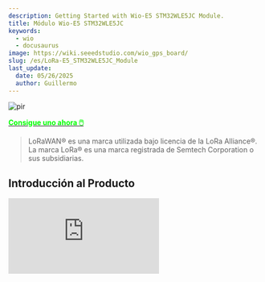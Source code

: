 ```yaml
---
description: Getting Started with Wio-E5 STM32WLE5JC Module.
title: Módulo Wio-E5 STM32WLE5JC
keywords:
  - wio 
  - docusaurus
image: https://wiki.seeedstudio.com/wio_gps_board/
slug: /es/LoRa-E5_STM32WLE5JC_Module
last_update:
  date: 05/26/2025
  author: Guillermo
---
```


<!-- ![Wio E5](https://files.seeedstudio.com/wiki/LoRa-E5-Module/product1.jpg) -->
<p style={{textAlign: 'center'}}><img src="https://files.seeedstudio.com/wiki/LoRa-E5-Module/product1.jpg" alt="pir" width={600} height="auto" /></p>

<!-- [![](https://files.seeedstudio.com/wiki/Seeed-WiKi/docs/images/300px-Get_One_Now_Banner-ragular.png)](https://www.seeedstudio.com/LoRa-E5-Wireless-Module-p-4745.html) -->

<div class="get_one_now_container" style={{textAlign: 'center'}}>
    <a class="get_one_now_item" href="https://www.seeedstudio.com/LoRa-E5-Wireless-Module-p-4745.html" target="_blank" rel="noopener noreferrer"><strong><span><font color={'FFFFFF'} size={"4"}> Consigue uno ahora 🖱️</font></span></strong></a>
</div>

> LoRaWAN® es una marca utilizada bajo licencia de la LoRa Alliance®.  
La marca LoRa® es una marca registrada de Semtech Corporation o sus subsidiarias.

## Introducción al Producto

<iframe width={560} height={315} src="https://www.youtube.com/embed/XIksiHEXT3A?si=UNm6zmbeUVhgfWh4" title="YouTube video player" frameBorder={0} allow="accelerometer; autoplay; clipboard-write; encrypted-media; gyroscope; picture-in-picture; web-share" allowFullScreen />

:::note
Recientemente hemos lanzado la Serie Wio-E5 basada en el módulo Wio-E5. Haz clic [aquí](https://www.seeedstudio.com/lora-c-755.html?product_list_stock=3) para conocer a los nuevos miembros de la familia Wio-E5, desde el [módulo Grove](https://wiki.seeedstudio.com/Grove_LoRa_E5_New_Version/), [placas mini de desarrollo](https://wiki.seeedstudio.com/LoRa_E5_mini/) hasta el [Kit de desarrollo](https://wiki.seeedstudio.com/LoRa_E5_Dev_Board/).  
Para aprender a crear un Nodo Final LoRaWAN con el paquete MCU STM32Cube para la serie STM32WL (SDK), unirte y enviar datos a la red LoRaWAN, consulta las páginas wiki para las [placas mini de desarrollo](https://wiki.seeedstudio.com/LoRa_E5_mini/) y el [Kit de desarrollo](https://wiki.seeedstudio.com/LoRa_E5_Dev_Board/).
:::

Wio-E5 es un módulo LoRaWAN® de bajo costo, ultra bajo consumo, extremadamente compacto y de alto rendimiento diseñado por Seeed Technology Co., Ltd.  
**Contiene el chip STM32WLE5JC de paquete a nivel de sistema de ST, que es el primer SoC del mundo que integra la combinación de RF LoRa® y chip MCU.**  
Este módulo también incluye un MCU ARM Cortex M4 de ultra bajo consumo y el LoRa® SX126X, por lo tanto soporta el modo (G)FSK y LoRa®. Puede utilizar anchos de banda de 62.5kHz, 125kHz, 250kHz y 500kHz en modo LoRa®, lo que lo hace adecuado para el diseño de diversos nodos IoT, y es compatible con EU868 y US915.

Este módulo Wio E5 está diseñado bajo estándares industriales, por lo que es altamente adecuado para usarse en productos IoT industriales, con un amplio rango de temperatura de trabajo de -40℃ a 85℃.

Si no estás muy familiarizado con LoRa® y LoRaWAN®, consulta este artículo [LoRapedia](https://www.seeedstudio.com/blog/2020/08/03/lorapedia-an-introduction-of-lora-and-lorawan-technology/) para más detalles.

<!-- ![](https://files.seeedstudio.com/wiki/Grove-Wio-E5/2.png) -->
<p style={{textAlign: 'center'}}><img src="https://files.seeedstudio.com/wiki/Grove-Wio-E5/2.png" alt="pir" width={600} height="auto" /></p>

<!-- ![SIZE COMPARE](https://files.seeedstudio.com/products/317990687/image/3111605248180_.pic.jpg) -->
<p style={{textAlign: 'center'}}><img src="https://files.seeedstudio.com/products/317990687/image/3111605248180_.pic.jpg" alt="pir" width={600} height="auto" /></p>

*(Tamaño extremadamente compacto, más pequeño que una moneda de 1 euro)*

## Características

* **Consumo Ultra Bajo de Energía**: tan bajo como 2.1uA en modo de suspensión (modo WOR)

* **Tamaño Extremadamente Compacto**: 12mm * 12mm * 2.5mm, 28 pines SMT

* **Alto Rendimiento**: TXOP=22dBm@868/915MHz; sensibilidad de -136.5dBm para SF12 con 125KHz de ancho de banda

* **Uso de Larga Distancia**: presupuesto de enlace de 158dB

* **Conectividad Inalámbrica**: Protocolo LoRaWAN® embebido, comandos AT, compatible con el plan de frecuencias global de LoRaWAN®

* **Compatibilidad Mundial**: amplio rango de frecuencias; EU868 / US915 / AU915 / AS923 / KR920 / IN865

* **Gran Flexibilidad**: Para usuarios que desean desarrollar software en el MCU del módulo, se pueden manipular fácilmente otros GPIO del MCU, incluyendo UART, I2C, ADC, etc. Estas interfaces GPIO son útiles para usuarios que necesiten expandir periféricos.

* **Certificaciones FCC, CE, IC y Telec**

## Aplicaciones

* Funciona para nodos sensores LoRaWAN® y cualquier aplicación de comunicación inalámbrica.

![applications](https://files.seeedstudio.com/products/317990687/image/application.png)

## Notas de Aplicación

**1. Firmware de Fábrica con Comandos AT**

La serie Wio-E5 tiene un firmware embebido con comandos AT, que soporta los protocolos LoRaWAN® Clase A/B/C y un amplio rango de frecuencias: EU868 / US915 / AU915 / AS923 / KR920 / IN865. Con este firmware AT, los desarrolladores pueden crear fácilmente y rápidamente su prototipo o aplicación.

El firmware AT contiene un bootloader para DFU y la aplicación AT. El pin "PB13/SPI_SCK/BOOT" se usa para controlar si el Wio-E5 permanece en el bootloader o salta a la aplicación AT.  
Cuando PB13 está en ALTO, el módulo saltará a la aplicación AT después del reinicio, con una velocidad por defecto de 9600 baudios.  
Cuando PB13 está en BAJO (presionar el botón "Boot" en el Wio-E5 mini o en el Kit de Desarrollo Wio-E5), el módulo permanecerá en el bootloader, y transmitirá el carácter "C" cada 1 segundo a una velocidad de 115200 baudios.

:::note
* El Firmware AT de fábrica está programado con RDP (Protección de Lectura) Nivel 1. Los desarrolladores deben eliminar el RDP primero con STM32Cube Programmer. Ten en cuenta que al revertir el RDP al nivel 0 se borrará completamente la memoria flash y no se podrá restaurar el Firmware AT de fábrica.

* El pin "PB13/SPI_SCK/BOOT" del módulo Wio-E5 es un GPIO normal, no es el pin "BOOT0" del MCU. Este pin se usa en el bootloader del firmware AT de fábrica para decidir si saltar a la APP o quedarse en el bootloader (para DFU). El verdadero pin "BOOT0" no está disponible en el módulo, así que los usuarios deben tener precaución al desarrollar aplicaciones de bajo consumo.
:::

**2. Configuración del Reloj**

2.1 HSE

* TCXO de 32MHz

* Alimentación del TCXO: PB0-VDD_TCXO

2.2 LSE

* Oscilador de cristal de 32.768KHz

**3. Conmutador RF**

**El módulo Wio-E5 SOLO transmite a través de RFO_HP:**

* Recepción: PA4 = 1, PA5 = 0

* Transmisión (alta potencia de salida, modo SMPS): PA4 = 0, PA5 = 1

## Pinout del Hardware

<!-- ![](https://files.seeedstudio.com/products/317990687/image/pin.jpg) -->
<p style={{textAlign: 'center'}}><img src="https://files.seeedstudio.com/products/317990687/image/pin.jpg" alt="pir" width={600} height="auto" /></p>

<!-- ![](https://files.seeedstudio.com/products/317990687/image/pinout.png) -->
<p style={{textAlign: 'center'}}><img src="https://files.seeedstudio.com/products/317990687/image/pinout.png" alt="pir" width={600} height="auto" /></p>

## Especificaciones

<table class="tg">
<thead>
  <tr>
    <th >ITEMs</th>
    <th >Parametetro</th>
    <th colspan="4">Especificaciones</th>
    <th >Unidades</th>
  </tr>
</thead>
<tbody>
  <tr>
    <td  rowspan="2">Estructura</td>
    <td >Tamaño</td>
    <td  colspan="4">12(W)*12(L)*2.5(H)</td>
    <td >mm</td>
  </tr>
  <tr>
    <td >Paquete</td>
    <td  colspan="4">28 pins, SMT</td>
    <td ></td>
  </tr>
  <tr>
    <td  rowspan="18">Características electrónicas</td>
    <td >Entrada</td>
    <td  colspan="4">3.3V type</td>
    <td >V</td>
  </tr>
  <tr>
    <td >Corriente en sleep</td>
    <td  colspan="4">2.1uA(WDT on)</td>
    <td >uA</td>
  </tr>
  <tr>
    <td rowspan="3">Corriente operativa (Transmitter+MCU)</td>
    <td  colspan="4">50mA @10dBm a 434MHz type</td>
    <td  rowspan="3">mA</td>
  </tr>
  <tr>
    <td  colspan="4">111mA @22dBm en 470MHz type</td>
  </tr>
  <tr>
    <td  colspan="4">111mA @22dBm en 868MHz type</td>
  </tr>
  <tr>
    <td rowspan="3">Corriente operativa (Receiver+MCU)</td>
    <td  colspan="4">6.7mA @BW125kHz, 868MHz type</td>
    <td rowspan="3">mA</td>
  </tr>
  <tr>
    <td  colspan="4">6.7mA @BW125kHz, 434MHz type</td>
  </tr>
  <tr>
    <td  colspan="4">6.7mA @BW125kHz, 470MHz type</td>
  </tr>
  <tr>
    <td  rowspan="3">Salida</td>
    <td  colspan="4">10dBm max @434MHz</td>
    <td  rowspan="3">dBm</td>
  </tr>
  <tr>
    <td colspan="4">22dBm max @470MHz</td>
  </tr>
  <tr>
    <td colspan="4">22dBm max @868MHz</td>
  </tr>
  <tr>
    <td  rowspan="5">Sensitividad</td>
    <td  colspan="4">@SF12, BW125kHz</td>
    <td  rowspan="5">dBm</td>
  </tr>
  <tr>
    <td >Fr(MHz)</td>
    <td >min</td>
    <td >type</td>
    <td >max</td>
  </tr>
  <tr>
    <td >434</td>
    <td >-</td>
    <td >-134.5</td>
    <td >-136</td>
  </tr>
  <tr>
    <td >470</td>
    <td >-</td>
    <td >-136.5</td>
    <td >-137.5</td>
  </tr>
  <tr>
    <td >868</td>
    <td >-</td>
    <td >-135</td>
    <td >-137</td>
  </tr>
  <tr>
    <td rowspan="2">Harmonicos</td>
    <td  colspan="4">&lt; -36dBm bajo 1GHz</td>
    <td >dBm</td>
  </tr>
  <tr>
    <td  colspan="4">&lt; -40dBm sobre 1GHz</td>
    <td >dBm</td>
  </tr>
  <tr>
    <td rowspan="6">Interfaz </td>
    <td >RFIO</td>
    <td colspan="4">Puerto RF</td>
    <td ></td>
  </tr>
  <tr>
    <td >UART</td>
    <td colspan="4">3 grupos de UART, incluyen 2 pins</td>
    <td class="tg-2fdn"></td>
  </tr>
  <tr>
    <td >I2C</td>
    <td colspan="4">1 grupo de I2C, incluye 2 pins</td>
    <td ></td>
  </tr>
  <tr>
    <td >ADC</td>
    <td colspan="4">1 entrada ADC, incluye 1 pins, 12-bit 1Msps</td>
    <td ></td>
  </tr>
  <tr>
    <td >NRST</td>
    <td  colspan="4">pin de entrada de reinicio manual</td>
    <td ></td>
  </tr>
  <tr>
    <td >SPI</td>
    <td colspan="4">1 grupo de SPI, incluye 4 pins</td>
    <td ></td>
  </tr>
</tbody></table>

## Recursos

* <p><a href="https://files.seeedstudio.com/products/317990687/res/LoRa-E5%20module%20datasheet_V1.1.pdf">Wio-E5 datasheet and specifications</a></p>

* <p><a href="https://files.seeedstudio.com/products/317990687/res/LoRa-E5%20AT%20Command%20Specification_V1.0%20.pdf">Wio-E5 AT Command Specification</a></p>

* <p><a href="https://files.seeedstudio.com/products/317990687/res/STM32WLE5JC%20Datasheet.pdf">STM32WLE5JC Datasheet</a></p>

* <p><a href="https://files.seeedstudio.com/products/317990687/res/RHF0M0E5-HF22-BOM20211111.pdf"> Wio-E5 BOM</a></p>

Certificaciones:

* <p><a href="https://files.seeedstudio.com/products/317990687/res/LoRa-E5-HF%20Certification%20CE-VOC-RED.pdf">Wio-E5-HF Certification CE-VOC-RED</a></p>

* <p><a href="https://files.seeedstudio.com/products/317990687/res/LoRa-E5-HF%20FCC%20Certification%20-DSS.pdf">Wio-E5-HF FCC Certification -DSS</a></p>

* <p><a href="https://files.seeedstudio.com/products/317990687/res/LoRa-E5-HF%20FCC%20Certification%20-DTS.pdf">Wio-E5-HF FCC Certification -DTS</a></p>

* <p><a href="https://files.seeedstudio.com/products/317990687/res/Telec.zip">Wio-E5-HF TELEC Certification</a></p>

* <p><a href="https://files.seeedstudio.com/products/317990687/res/LoRa-E5-HF%20IC%20ID.pdf">Wio-E5-HF IC Certification</a></p>

Librerias:

* [Wio-E5 kicad library](https://files.seeedstudio.com/products/317990687/res/LoRa-E5_kicad_Library.zip)

* [Wio-E5 HF 3D File](https://files.seeedstudio.com/products/317990687/res/LoRa-E5-HF_3D_File.stp)

* [Wio-E5 Eagle Library](https://files.seeedstudio.com/wiki/Wio-E5/LORA-E5_Eagle_Library.lbr)

Recursos relevantes de SDK:

* <p><a href="https://my.st.com/content/my_st_com/en/products/embedded-software/mcu-mpu-embedded-software/stm32-embedded-software/stm32cube-mcu-mpu-packages/stm32cubewl.license=1608693595598.product=STM32CubeWL.version=1.0.0.html#overview" target="_blank">STM32Cube MCU Package for STM32WL series</a></p>

<div id="gtx-trans" style={{position: 'absolute', left: '-36px', top: '48.875px'}}>
  <div className="gtx-trans-icon" />
</div>

## Primeros Pasos

### 1. Inicio rápido con Comandos AT

#### 1.1 Preparación

* **Paso 1.** Conecta la Placa de Desarrollo Wio-E5 a la PC mediante un cable Type-C.

* **Paso 2.** Abre una herramienta de consola serial (por ejemplo, el Monitor Serial de Arduino), selecciona el puerto COM correcto, ajusta la velocidad a 9600 baudios y selecciona Both NL & CR (Nueva línea y retorno de carro).

* **Paso 3.** Intenta enviar "AT" y verás la respuesta del módulo.

<!-- ![](https://files.seeedstudio.com/wiki/LoRa-E5_Development_Kit/wiki%20images/4.png) -->
<p style={{textAlign: 'center'}}><img src="https://files.seeedstudio.com/wiki/LoRa-E5_Development_Kit/wiki%20images/4.png" alt="pir" width={600} height="auto" /></p>

#### 1.2 Comandos AT Básicos

* `AT+ID` // Leer todo: DevAddr (ABP), DevEui (OTAA), AppEui (OTAA)

* `AT+ID=DevAddr` // Leer DevAddr

* `AT+ID=DevEui` // Leer DevEui

* `AT+ID=AppEui` // Leer AppEui

* `AT+ID=DevAddr,"devaddr"` // Establecer un nuevo DevAddr

* `AT+ID=DevEui,"deveui"` // Establecer un nuevo DevEui

* `AT+ID=AppEui,"appeui"` // Establecer un nuevo AppEui

* `AT+KEY=APPKEY,"clave de 16 bytes"` // Cambiar la clave de sesión de la aplicación

* `AT+DR=band` // Cambiar el plan de bandas

* `AT+DR=SCHEME` // Verificar el plan de banda actual

* `AT+CH=NUM, 0-7` // Habilitar canales del 0 al 7

* `AT+MODE="modo"` // Seleccionar modo de trabajo: LWOTAA, LWABP o TEST

* `AT+JOIN` // Enviar solicitud de unión a la red

* `AT+MSG="Datos a enviar"` // Enviar un mensaje en formato texto sin necesidad de confirmación del servidor

* `AT+CMSG="Datos a enviar"` // Enviar un mensaje en formato texto que debe ser confirmado por el servidor

* `AT+MSGHEX="xx xx xx xx"` // Enviar un mensaje en formato hexadecimal sin necesidad de confirmación del servidor

* `AT+CMSGHEX="xx xx xx xx"` // Enviar un mensaje en formato hexadecimal que debe ser confirmado por el servidor

#### 1.3 Conectar y enviar datos a The Things Network

* **Paso 1.** Visita el sitio web de [The Things Network](https://www.thethingsnetwork.org) y crea una cuenta nueva

* **Paso 2.** Después de iniciar sesión, haz clic en tu perfil y selecciona **Console**

<!-- <p style="text-align:center;"><img src="https://files.seeedstudio.com/wiki/LoRa-E5-Module/1.png" alt="pir" width="1000" height="auto"></p> -->
<p style={{textAlign: 'center'}}><img src="https://files.seeedstudio.com/wiki/LoRa-E5-Module/1.png" alt="pir" width={600} height="auto" /></p>

* **Paso 3.** Selecciona un clúster para comenzar a añadir dispositivos y gateways

<!-- <p style="text-align:center;"><img src="https://files.seeedstudio.com/wiki/LoRa-E5-Module/2.png" alt="pir" width="600" height="auto"></p> -->
<p style={{textAlign: 'center'}}><img src="https://files.seeedstudio.com/wiki/LoRa-E5-Module/2.png" alt="pir" width={600} height="auto" /></p>

* **Paso 4.** Haz clic en **Go to applications**

<!-- <p style="text-align:center;"><img src="https://files.seeedstudio.com/wiki/LoRa-E5-Module/4.png" alt="pir" width="1000" height="auto"></p> -->
<p style={{textAlign: 'center'}}><img src="https://files.seeedstudio.com/wiki/LoRa-E5-Module/4.png" alt="pir" width={600} height="auto" /></p>

* **Paso 5.** Haz clic en **+ Add application**

<!-- <p style="text-align:center;"><img src="https://files.seeedstudio.com/wiki/LoRa-E5-Module/5.png" alt="pir" width="400" height="auto"></p> -->
<p style={{textAlign: 'center'}}><img src="https://files.seeedstudio.com/wiki/LoRa-E5-Module/5.png" alt="pir" width={600} height="auto" /></p>

* **Paso 6.** Llena el campo **Application ID** y haz clic en **Create application**

<!-- <p style="text-align:center;"><img src="https://files.seeedstudio.com/wiki/LoRa-E5-Module/6.png" alt="pir" width="500" height="auto"></p> -->
<p style={{textAlign: 'center'}}><img src="https://files.seeedstudio.com/wiki/LoRa-E5-Module/6.png" alt="pir" width={600} height="auto" /></p>

**Nota:** Los campos **Application name** y **Description** no son obligatorios. Si se deja en blanco el campo **Application name**, se usará por defecto el mismo nombre que el **Application ID**.

A continuación se muestra la aplicación recién creada.

<!-- <p style="text-align:center;"><img src="https://files.seeedstudio.com/wiki/LoRa-E5-Module/7.png" alt="pir" width="1000" height="auto"></p> -->

<p style={{textAlign: 'center'}}><img src="https://files.seeedstudio.com/wiki/LoRa-E5-Module/7.png" alt="pir" width={600} height="auto" /></p>

* **Paso 7.** Haz clic en **+ Add end device**

<!-- <p style="text-align:center;"><img src="https://files.seeedstudio.com/wiki/LoRa-E5-Module/8.png" alt="pir" width="500" height="auto"></p> -->
<p style={{textAlign: 'center'}}><img src="https://files.seeedstudio.com/wiki/LoRa-E5-Module/8.png" alt="pir" width={600} height="auto" /></p>

* **Paso 8.** Haz clic en **Manually** para introducir las credenciales de registro manualmente

<!-- <p style="text-align:center;"><img src="https://files.seeedstudio.com/wiki/LoRa-E5-Module/9.png" alt="pir" width="420" height="auto"></p> -->
<p style={{textAlign: 'center'}}><img src="https://files.seeedstudio.com/wiki/LoRa-E5-Module/9.png" alt="pir" width={600} height="auto" /></p>

* **Paso 9.** Selecciona el **plan de frecuencia** de acuerdo a tu región. Asegúrate también de usar la misma frecuencia que el gateway al que se conectará este dispositivo. Selecciona **MAC V1.0.2** como versión de **LoRaWAN®** y **PHY V1.0.2 REV B** como versión de **Parámetros Regionales**. Estas configuraciones coinciden con la pila LoRaWAN® del Wio-E5.

<!-- <p style="text-align:center;"><img src="https://files.seeedstudio.com/wiki/LoRa-E5-Module/10.png" alt="pir" width="450" height="auto"></p> -->
<p style={{textAlign: 'center'}}><img src="https://files.seeedstudio.com/wiki/LoRa-E5-Module/10.png" alt="pir" width={600} height="auto" /></p>

* **Paso 10.** Mientras el módulo Wio-E5 siga conectado por la consola serial, envía los siguientes comandos AT en el monitor serial:

  * `AT+ID=DevEui` para obtener el EUI del dispositivo
  * `AT+ID=AppEui` para obtener el EUI de la aplicación
  * `AT+KEY=APPKEY,"2B7E151628AED2A6ABF7158809CF4F3C"` para establecer la clave de aplicación (App Key)

La salida será similar a la siguiente:

```
Tx: AT+ID=DevEui
Rx: +ID: DevEui, 2C:F7:F1:20:24:90:03:63
Tx: AT+ID=AppEui
Rx: +ID: AppEui, 80:00:00:00:00:00:00:07
Tx: AT+KEY=APPKEY,"2B7E151628AED2A6ABF7158809CF4F3C"
Rx: +KEY: APPKEY 2B7E151628AED2A6ABF7158809CF4F3C
```

* **Paso 11.** Copia y pega la información anterior en los campos **DevEUI**, **AppEUI** y **AppKey**. El campo **End device ID** se completará automáticamente al llenar **DevEUI**. Finalmente, haz clic en **Register end device** (Registrar dispositivo final).

<!-- <p style="text-align:center;"><img src="https://files.seeedstudio.com/wiki/LoRa-E5-Module/12.png" alt="pir" width="450" height="auto"></p> -->
<p style={{textAlign: 'center'}}><img src="https://files.seeedstudio.com/wiki/LoRa-E5-Module/12.png" alt="pir" width={600} height="auto" /></p>

* **Paso 12.** Registra tu Gateway LoRaWAN® en la consola de TTN. Consulta las instrucciones mostradas [aquí](https://wiki.seeedstudio.com/The-Things-Indoor-Gateway/#step-2-gateway-registration-on-ttn-console)

* **Paso 13.** Escribe los siguientes comandos AT para conectar el dispositivo a TTN:

```
// If you are using US915
AT+DR=US915
AT+CH=NUM,8-15

// If you are using EU868
AT+DR=EU868
AT+CH=NUM,0-2

AT+MODE=LWOTAA
AT+JOIN
```

La salida en el monitor serial se debería ver así:

```
Tx: AT+DR=US915
Rx: +DR: US915
Tx: AT+CH=NUM,8-15
Rx: +CH: NUM, 8-15

Tx: AT+MODE=LWOTAA
Rx: +MODE: LWOTAA

Tx: AT+JOIN
Rx: +JOIN: Start
+JOIN: NORMAL
+JOIN: Network joined
+JOIN: NetID 000013 DevAddr 26:01:5F:66
+JOIN: Done
```

Si ves **+JOIN: Network joined** en tu consola serial, ¡significa que tu dispositivo se ha conectado exitosamente a TTN!

También puedes verificar el estado de tu dispositivo en la página de **End devices** (Dispositivos finales).

<!-- <p style="text-align:center;"><img src="https://files.seeedstudio.com/wiki/LoRa-E5-Module/13.png" alt="pir" width="1000" height="auto"></p> -->
<p style={{textAlign: 'center'}}><img src="https://files.seeedstudio.com/wiki/LoRa-E5-Module/13.png" alt="pir" width={600} height="auto" /></p>

* **Paso 14.** Escribe los siguientes comandos AT para enviar datos a TTN:

```
// send string "HELLO" to TTN 
Tx: AT+MSG=HELLO
Rx: +MSG: Start
+MSG: FPENDING
+MSG: RXWIN2, RSSI -112, SNR -1.0
+MSG: Done
// send hex "00 11 22 33 44" 
Tx: AT+MSGHEX="00 11 22 33 44"
Rx: +MSGHEX: Start
+MSGHEX: Done
```

Para más información sobre los comandos AT, por favor consulta la [Especificación de Comandos AT de Wio-E5](https://files.seeedstudio.com/products/317990687/res/LoRa-E5%20AT%20Command%20Specification_V1.0%20.pdf)

### Desarrollo con el paquete STM32Cube MCU

Esta sección está dirigida a los usuarios del Wio-E5 mini / Kit de desarrollo Wio-E5 que desean construir diversas aplicaciones utilizando el paquete STM32Cube MCU para la serie STM32WL (SDK).

**Nota:** Ahora hemos actualizado la librería para soportar la versión v1.1.0, que es la última versión del paquete STM32Cube MCU para la serie STM32WL.

:::note
Por favor, lee primero la sección [Borrar firmware AT de fábrica](https://wiki.seeedstudio.com/LoRa_E5_mini/#21-erase-factory-at-firmware), ya que se necesita borrar el firmware AT de fábrica antes de programar con el SDK. Una vez borrado, este firmware NO PUEDE recuperarse.
:::

#### Preparaciones

Software:

* [STM32CubeIDE](https://my.st.com/content/my_st_com/en/products/development-tools/software-development-tools/stm32-software-development-tools/stm32-ides/stm32cubeide.html): para compilar y debuggear

* [STM32CubeProgrammer](https://my.st.com/content/my_st_com/en/products/development-tools/software-development-tools/stm32-software-development-tools/stm32-programmers/stm32cubeprog.license=1614563305396.product=STM32CubePrg-W64.version=2.6.0.html): para programar dispositivos STM32

Hardware:

* Gateway LoRaWAN® conectado al servidor de red LoRaWAN® (por ejemplo, TTN)

* Un cable USB Tipo-C y un ST-LINK. Conecta el cable Tipo-C al puerto Tipo-C de la placa para alimentación y comunicación serial. Conecta el ST-LINK a los pines SWD de la siguiente manera:

![conexión](https://files.seeedstudio.com/wiki/LoRa-E5_Development_Kit/wiki%20images/connection.png)

#### Resumen de la configuración GPIO

* Como el diseño hardware de la serie Wio-E5 es un poco diferente al NUCLEO-WL55JC, la placa oficial de desarrollo STM32WL55JC de ST, los desarrolladores deben reconfigurar algunos GPIO para adaptar los ejemplos del SDK a la serie Wio-E5. Ya hemos reconfigurado los GPIO, pero consideramos importante señalar las diferencias.

| Etiqueta en ejemplo SDK | GPIO de NUCLEO-WL55JC | GPIO de Wio-E5 mini / Wio-E5 Development Kit |
|------------------------|-----------------------|----------------------------------------------|
| RF_CTRL1               | PC4                   | PA4                                          |
| RF_CTRL2               | PC5                   | PA5                                          |
| RF_CTRL3               | PC3                   | Ninguno                                      |
| BUT1                   | PA0                   | PB13 (Botón Boot)                            |
| BUT2                   | PA1                   | Ninguno                                      |
| BUT3                   | PC6                   | Ninguno                                      |
| LED1                   | PB15                  | Ninguno                                      |
| LED2                   | PB9                   | PB5                                          |
| LED3                   | PB11                  | Ninguno                                      |
| DBG1                   | PB12                  | PA0 (Botón D0)                               |
| DBG2                   | PB13                  | PB10                                         |
| DBG3                   | PB14                  | PB3                                          |
| DBG4                   | PB10                  | PB4                                          |
| USART                  | USART2 (PA2/PA3)      | USART1: PB6=TX, PB7=RX                       |

### Aplicaciones

Ahora exploraremos varias aplicaciones para Wio-E5 mini / Wio-E5 Development Kit con el paquete STM32Cube MCU para la serie STM32WL (SDK).

#### Nodo final LoRaWAN®

Esta aplicación conectará Wio-E5 mini / Wio-E5 Development Kit con TTN (The Things Network) y enviará datos después de conectarse a un gateway LoRaWAN®.

* **Paso 1.** Haz clic [aquí](https://github.com/Seeed-Studio/LoRaWan-E5-Node/tree/qian) para visitar el repositorio **Seeed-Studio/LoRaWan-E5-Node** y descargarlo como un archivo ZIP.


<!-- <p style="text-align:center;"><img src="https://files.seeedstudio.com/wiki/LoRa-E5-mini/main-branch.png" alt="pir" width="1000" height="auto"></p> -->
<p style={{textAlign: 'center'}}><img src="https://files.seeedstudio.com/wiki/LoRa-E5-mini/main-branch.png" alt="pir" width={600} height="auto" /></p>

* **Paso 2.** Extrae el archivo ZIP y navega a `Wio-E5-Node > Projects > Applications > LoRaWAN > LoRaWAN_End_Node > STM32CubeIDE`

* **Paso 3.** Haz doble clic en el archivo **.project**

* **Paso 4.** Haz clic derecho sobre el proyecto y selecciona **Properties**

<!-- <p style="text-align:center;"><img src="https://files.seeedstudio.com/wiki/LoRa-E5-mini/properties-open-2.jpg" alt="pir" width="280" height="auto"></p> -->
<p style={{textAlign: 'center'}}><img src="https://files.seeedstudio.com/wiki/LoRa-E5-mini/properties-open-2.jpg" alt="pir" width={600} height="auto" /></p>

* **Paso 5.** Navega a `C/C++ Build > Settings > MCU Post build outputs`, marca **Convert to Intel Hex file (-O ihex)** y haz clic en **Apply and Close**

<!-- <p style="text-align:center;"><img src="https://files.seeedstudio.com/wiki/LoRa-E5-mini/set-hex.png" alt="pir" width="600" height="auto"></p> -->
<p style={{textAlign: 'center'}}><img src="https://files.seeedstudio.com/wiki/LoRa-E5-mini/set-hex.png" alt="pir" width={600} height="auto" /></p>

* **Paso 6.** Haz clic en **Build 'Debug'**, y debería compilar sin errores

![build](https://files.seeedstudio.com/wiki/LoRa-E5_Development_Kit/wiki%20images/build.png)

<!-- <p style="text-align:center;"><img src="https://files.seeedstudio.com/wiki/LoRa-E5-mini/lorawan-debug-2.png" alt="pir" width="520" height="auto"></p> -->
<p style={{textAlign: 'center'}}><img src="https://files.seeedstudio.com/wiki/LoRa-E5-mini/lorawan-debug-2.png" alt="pir" width={600} height="auto" /></p>

Ahora modificaremos nuestro **Device EUI**, **Application EUI**, **Application KEY** y **LoRaWAN Region**

* **Paso 7.** Sigue la [guía](https://wiki.seeedstudio.com/LoRa_E5_mini/#13-connect-and-send-data-to-the-things-network) para configurar tu aplicación en TTN, obtener tu **Application EUI** y copiarlo en la definición del macro `LORAWAN_JOIN_EUI` en `LoRaWAN/App/se-identity.h`. Por ejemplo, el Application EUI aquí es `80 00 00 00 00 00 00 07`:

```cpp
// LoRaWAN/App/se-identity.h

/*!
 * App/Join server IEEE EUI (big endian)
 */
#define LORAWAN_JOIN_EUI                                   { 0x80, 0x00, 0x00, 0x00, 0x00, 0x00, 0x00, 0x07 }
```

* **Paso 8.** También puedes modificar tu **Device EUI** y **Application Key**, configurando las definiciones de macro `LORAWAN_DEVICE_EUI` y `LORAWAN_NWK_KEY` en `LoRaWAN/App/se-identity.h`. Asegúrate de que `LORAWAN_DEVICE_EUI` y `LORAWAN_NWK_KEY` sean iguales al `Device EUI` y `App Key` configurados en la consola de TTN.

```cpp
// LoRaWAN/App/se-identity.h

/*!
 * end-device IEEE EUI (big endian)
 */
#define LORAWAN_DEVICE_EUI                                 { 0x2C, 0xF7, 0xF1, 0x20, 0x24, 0x90, 0x03, 0x63 }

/*!
 * Network root key
 */
#define LORAWAN_NWK_KEY                                    2B,7E,15,16,28,AE,D2,A6,AB,F7,15,88,09,CF,4F,3C
```

<!-- <p style="text-align:center;"><img src="https://files.seeedstudio.com/wiki/LoRa-E5-mini/se-identity.png" alt="pir" width="1000" height="auto"></p> -->
<p style={{textAlign: 'center'}}><img src="https://files.seeedstudio.com/wiki/LoRa-E5-mini/se-identity.png" alt="pir" width={600} height="auto" /></p>

* **Paso 9.** La región por defecto de LoRaWAN® es `EU868`, puedes modificarla configurando la definición de macro `ACTIVE_REGION` en `LoRaWAN/App/lora_app.h`.

```c
// LoRaWAN/App/lora_app.h

/* LoraWAN application configuration (Mw is configured by lorawan_conf.h) */
/* Available: LORAMAC_REGION_AS923, LORAMAC_REGION_AU915, LORAMAC_REGION_EU868, LORAMAC_REGION_KR920, LORAMAC_REGION_IN865, LORAMAC_REGION_US915, LORAMAC_REGION_RU864 */
#define ACTIVE_REGION                               LORAMAC_REGION_US915
```

<!-- <p style="text-align:center;"><img src="https://files.seeedstudio.com/wiki/LoRa-E5-mini/lora-app-h.png" alt="pir" width="1000" height="auto"></p> -->
<p style={{textAlign: 'center'}}><img src="https://files.seeedstudio.com/wiki/LoRa-E5-mini/lora-app-h.png" alt="pir" width={600} height="auto" /></p>

* **Paso 10.** Después de las modificaciones anteriores, **recompila** el ejemplo y programa tu Wio-E5. Abre `STM32CubeProgrammer`, conecta el ST-LINK a tu PC, mantén presionado el botón `RESET` de tu dispositivo, luego haz clic en `Connect` y suelta el botón `RESET`.

<!-- <p style="text-align:center;"><img src="https://files.seeedstudio.com/wiki/LoRa-E5_Development_Kit/wiki%20images/program1.png" alt="pir" width="1000" height="auto"></p> -->
<p style={{textAlign: 'center'}}><img src="https://files.seeedstudio.com/wiki/LoRa-E5_Development_Kit/wiki%20images/program1.png" alt="pir" width={600} height="auto" /></p>

* **Paso 11.** Asegúrate de que la protección de lectura (Read Out Protection) esté en `AA`. Si aparece como `BB`, selecciónala como `AA` y haz clic en `Apply`.

<!-- <p style="text-align:center;"><img src="https://files.seeedstudio.com/wiki/LoRa-E5_Development_Kit/wiki%20images/program2.png" alt="pir" width="1000" height="auto"></p> -->
<p style={{textAlign: 'center'}}><img src="https://files.seeedstudio.com/wiki/LoRa-E5_Development_Kit/wiki%20images/program2.png" alt="pir" width={600} height="auto" /></p>

* **Paso 12.** Ahora, ve a la página de `Erasing & Programming`, selecciona la ruta de tu archivo hex (por ejemplo: `C:\Users\usuario\Downloads\LoRaWan-E5-Node\Projects\Applications\LoRaWAN\LoRaWAN_End_Node\STM32CubeIDE\Debug\LoRaWAN_End_Node.hex`), selecciona las opciones de programación como en la imagen siguiente, y luego haz clic en `Start Programming`.

<!-- <p style="text-align:center;"><img src="https://files.seeedstudio.com/wiki/LoRa-E5_Development_Kit/wiki%20images/program3.png" alt="pir" width="1000" height="auto"></p> -->
<p style={{textAlign: 'center'}}><img src="https://files.seeedstudio.com/wiki/LoRa-E5_Development_Kit/wiki%20images/program3.png" alt="pir" width={600} height="auto" /></p>

Verás el mensaje **Download verified successfully** cuando la programación haya finalizado.

* **Paso 13.** Si tu Gateway LoRaWAN® y TTN están configurados, el Wio-E5 se conectará exitosamente después de reiniciar. Un paquete LoRaWAN® de confirmación se enviará a TTN cada 30 segundos. El siguiente log aparecerá en el monitor serial (en este caso usando Arduino Serial Monitor) si la conexión fue exitosa:

<!-- <p style="text-align:center;"><img src="https://files.seeedstudio.com/wiki/LoRa-E5-mini/TTN-joined.png" alt="pir" width="600" height="auto"></p> -->

<p style={{textAlign: 'center'}}><img src="https://files.seeedstudio.com/wiki/LoRa-E5-mini/TTN-joined.png" alt="pir" width={600} height="auto" /></p>

* ¡Listo! Ahora has conectado el Wio-E5 a la red LoRaWAN®. ¡Puedes proceder a desarrollar aplicaciones más interesantes para nodos finales LoRaWAN®!

**Nota:** Wio-E5 solo soporta modo de salida de alta potencia, por lo que no puedes usar estas definiciones de macro en `radio_board_if.h`:

```
#define RBI_CONF_RFO     RBI_CONF_RFO_LP_HP
// or
#define RBI_CONF_RFO     RBI_CONF_RFO_LP
```

Aunque **RBI_CONF_RFO** esté definido como **RBI_CONF_RFO_LP_HP** en `radio_board_if.h`, no se usará porque **USE_BSP_DRIVER** está definido y la función **BSP_RADIO_GetTxConfig()** devuelve **RADIO_CONF_RFO_HP**.

#### FreeRTOS LoRaWAN®

Esta aplicación también conectará el Wio-E5 mini / Wio-E5 Development Kit con TTN (The Things Network) y enviará datos tras conectarse a un gateway LoRaWAN®. La diferencia entre esta aplicación FreeRTOS LoRaWAN® y la aplicación LoRaWAN End Node anterior es que la anterior corre en bare metal, mientras que esta corre bajo FreeRTOS.

* **Paso 1.** Haz clic [aquí](https://github.com/Seeed-Studio/LoRaWan-E5-Node/tree/qian) para visitar el repositorio **Seeed-Studio/LoRaWan-E5-Node** y descargarlo como archivo ZIP.

<!-- <p style="text-align:center;"><img src="https://files.seeedstudio.com/wiki/LoRa-E5-mini/main-branch.png" alt="pir" width="1000" height="auto"></p> -->
<p style={{textAlign: 'center'}}><img src="https://files.seeedstudio.com/wiki/LoRa-E5-mini/main-branch.png" alt="pir" width={600} height="auto" /></p>

* **Paso 2.** Extrae el archivo ZIP y navega a `LoRaWan-E5-Node > Projects > Applications > FreeRTOS > FreeRTOS_LoRaWAN`

* **Paso 3.** Haz doble clic en el archivo **.project**

* **Paso 4.** Refiérete a los **pasos 4 a 13** de la aplicación anterior **LoRaWAN® End Node** para conectar el Wio-E5 mini / Wio-E5 Development Kit con TTN.

#### FreeRTOS LoRaWAN® AT

Esta aplicación también conectará el Wio-E5 mini / Wio-E5 Development Kit con TTN (The Things Network) y enviará datos después de conectarse a un gateway LoRaWAN®. La diferencia con la aplicación FreeRTOS LoRaWAN® anterior es que aquí puedes usar comandos AT.

* **Paso 1.** Haz clic [aquí](https://github.com/Seeed-Studio/LoRaWan-E5-Node/tree/qian) para visitar el repositorio **Seeed-Studio/LoRaWan-E5-Node** y descargarlo como archivo ZIP.

<!-- <p style="text-align:center;"><img src="https://files.seeedstudio.com/wiki/LoRa-E5-mini/main-branch.png" alt="pir" width="1000" height="auto"></p> -->
<p style={{textAlign: 'center'}}><img src="https://files.seeedstudio.com/wiki/LoRa-E5-mini/main-branch.png" alt="pir" width={600} height="auto" /></p>

* **Paso 2.** Extrae el archivo ZIP y navega a `LoRaWan-E5-Node > Projects > Applications > FreeRTOS > FreeRTOS_LoRaWAN_AT`

* **Paso 3.** Haz doble clic en el archivo **.project**

* **Paso 4.** Refiérete a los **pasos 4 a 12** de la aplicación anterior **LoRaWAN® End Node**

* **Paso 5.** Abre un monitor serial, como el **Arduino Serial Monitor**, y verás la siguiente salida

<!-- <p style="text-align:center;"><img src="https://files.seeedstudio.com/wiki/LoRa-E5-mini/freertos-at-serial-open-2.png" alt="pir" width="600" height="auto"></p> -->
<p style={{textAlign: 'center'}}><img src="https://files.seeedstudio.com/wiki/LoRa-E5-mini/freertos-at-serial-open-2.png" alt="pir" width={600} height="auto" /></p>

* **Paso 6.** Escribe **AT?** y presiona **ENTER** para ver todos los comandos AT disponibles

<!-- <p style="text-align:center;"><img src="https://files.seeedstudio.com/wiki/LoRa-E5-mini/at-commands.png" alt="pir" width="1000" height="auto"></p> -->
<p style={{textAlign: 'center'}}><img src="https://files.seeedstudio.com/wiki/LoRa-E5-mini/at-commands.png" alt="pir" width={600} height="auto" /></p>

* **Paso 7.** Si aún quieres cambiar el **Device EUI**, **Application EUI**, **Application KEY** y la **Región LoRaWAN**, puedes hacerlo usando comandos AT. Sin embargo, estos parámetros ya están configurados en **se-identity.h** y **lora_app.h** en este ejemplo

* **Paso 8.** Escribe **AT+JOIN=1** y verás la siguiente salida cuando la conexión sea exitosa!

<!-- <p style="text-align:center;"><img src="https://files.seeedstudio.com/wiki/LoRa-E5-mini/freertos-at-join.png" alt="pir" width="400" height="auto"></p> -->
<p style={{textAlign: 'center'}}><img src="https://files.seeedstudio.com/wiki/LoRa-E5-mini/freertos-at-join.png" alt="pir" width={600} height="auto" /></p>

**Nota:** Aquí se debe usar el formato **AT+JOIN=(Modo)**. **Modo** corresponde a **0 para ABP** o **1 para OTAA**

#### FreeRTOS Modo de Bajo Consumo (LowPower)

Esta aplicación habilitará el modo de bajo consumo en el Wio-E5 mini / Wio-E5 Development Kit. Una vez que la aplicación esté cargada, la placa consumirá energía de forma normal durante 2 segundos, luego entrará en modo de bajo consumo por 2 segundos, y así sucesivamente.

* **Paso 1.** Haz clic [aquí](https://github.com/Seeed-Studio/LoRaWan-E5-Node/tree/qian) para visitar el repositorio **Seeed-Studio/LoRaWan-E5-Node** y descargarlo como un archivo ZIP

<!-- <p style="text-align:center;"><img src="https://files.seeedstudio.com/wiki/LoRa-E5-mini/main-branch.png" alt="pir" width="1000" height="auto"></p> -->
<p style={{textAlign: 'center'}}><img src="https://files.seeedstudio.com/wiki/LoRa-E5-mini/main-branch.png" alt="pir" width={600} height="auto" /></p>

* **Paso 2.** Extrae el archivo ZIP y navega a `LoRaWan-E5-Node > Projects > Applications > FreeRTOS > FreeRTOS_LowPower`

* **Paso 3.** Haz doble clic en el archivo **.project**

* **Paso 4.** Haz clic derecho en el proyecto y selecciona **Properties**

<!-- <p style="text-align:center;"><img src="https://files.seeedstudio.com/wiki/LoRa-E5-mini/freertos-lpower-properties.jpg" alt="pir" width="280" height="auto"></p> -->
<p style={{textAlign: 'center'}}><img src="https://files.seeedstudio.com/wiki/LoRa-E5-mini/freertos-lpower-properties.jpg" alt="pir" width={600} height="auto" /></p>

* **Paso 5.** Navega a `C/C++ Build > Settings > MCU Post build outputs`, marca **Convert to Intel Hex file (-O ihex)** y haz clic en **Apply and Close**

<!-- <p style="text-align:center;"><img src="https://files.seeedstudio.com/wiki/LoRa-E5-mini/freertos-lpower-hex.jpg" alt="pir" width="500" height="auto"></p> -->
<p style={{textAlign: 'center'}}><img src="https://files.seeedstudio.com/wiki/LoRa-E5-mini/freertos-lpower-hex.jpg" alt="pir" width={600} height="auto" /></p>

* **Paso 6.** Haz clic en **Build 'Debug'**, y debería compilar sin errores

<!-- <p style="text-align:center;"><img src="https://files.seeedstudio.com/wiki/LoRa-E5-mini/freertos-lpower-build.png" alt="pir" width="460" height="auto"></p> -->
<p style={{textAlign: 'center'}}><img src="https://files.seeedstudio.com/wiki/LoRa-E5-mini/freertos-lpower-build.png" alt="pir" width={600} height="auto" /></p>

<p style={{textAlign: 'center'}}><img src="https://files.seeedstudio.com/wiki/LoRa-E5-mini/freertos-lpower-success.png" alt="pir" width={600} height="auto" /></p>

* **Paso 7.** Abre `STM32CubeProgrammer`, conecta ST-LINK a tu PC, mantén presionado el botón `RESET` de tu dispositivo, luego haz clic en `Connect` y suelta el botón `RESET`:

<!-- <p style="text-align:center;"><img src="https://files.seeedstudio.com/wiki/LoRa-E5_Development_Kit/wiki%20images/program1.png" alt="pir" width="1000" height="auto"></p> -->
<p style={{textAlign: 'center'}}><img src="https://files.seeedstudio.com/wiki/LoRa-E5_Development_Kit/wiki%20images/program1.png" alt="pir" width={600} height="auto" /></p>

* **Paso 8.** Asegúrate que la Protección de Lectura (Read Out Protection) esté en `AA`; si aparece como `BB`, selecciona `AA` y haz clic en `Apply`:

<!-- <p style="text-align:center;"><img src="https://files.seeedstudio.com/wiki/LoRa-E5_Development_Kit/wiki%20images/program2.png" alt="pir" width="1000" height="auto"></p> -->
<p style={{textAlign: 'center'}}><img src="https://files.seeedstudio.com/wiki/LoRa-E5_Development_Kit/wiki%20images/program2.png" alt="pir" width={600} height="auto" /></p>

* **Paso 9.** Ahora, ve a la página de `Erasing & Programming`, selecciona la ruta de tu archivo hex (por ejemplo: `C:\Users\user\Downloads\LoRaWan-E5-Node\Projects\Applications\FreeRTOS\FreeRTOS_LowPower\Debug\FreeRTOS_LowPower.hex`), selecciona las opciones de programación como en la siguiente imagen, y haz clic en `Start Programming`!

<!-- <p style="text-align:center;"><img src="https://files.seeedstudio.com/wiki/LoRa-E5_Development_Kit/wiki%20images/program3.png" alt="pir" width="1000" height="auto"></p> -->
<p style={{textAlign: 'center'}}><img src="https://files.seeedstudio.com/wiki/LoRa-E5_Development_Kit/wiki%20images/program3.png" alt="pir" width={600} height="auto" /></p>
Verás el mensaje **Download verified successfully** una vez que la programación haya terminado.

* **Paso 10.** Conecta el Wio-E5 mini / Wio-E5 Development Kit a una PC usando un medidor de corriente. Notarás que el LED rojo de la placa parpadea cada segundo y que la placa alterna entre estados normales y de bajo consumo (la corriente en el medidor baja durante 1 segundo en el estado de bajo consumo y sube durante 1 segundo en el estado normal)

<!-- <p style="text-align:center;"><img src="https://files.seeedstudio.com/wiki/LoRa-E5-mini/low-power-demo-2.gif" alt="pir" width="1000" height="auto"></p> -->
<p style={{textAlign: 'center'}}><img src="https://files.seeedstudio.com/wiki/LoRa-E5-mini/low-power-demo-2.gif" alt="pir" width={600} height="auto" /></p>

#### Bajo Consumo (Low Power)

Esta aplicación también habilitará el modo de bajo consumo en el Wio-E5 mini / Wio-E5 Development Kit. La diferencia entre la aplicación **FreeRTOS LowPower** anterior y esta aplicación de **Low Power** es que la anterior corre bajo FreeRTOS, mientras que esta corre en bare metal (sin sistema operativo).

* **Paso 1.** Haz clic [aquí](https://github.com/Seeed-Studio/LoRaWan-E5-Node/tree/qian) para visitar el repositorio **Seeed-Studio/LoRaWan-E5-Node** y descargarlo como un archivo ZIP

<!-- <p style="text-align:center;"><img src="https://files.seeedstudio.com/wiki/LoRa-E5-mini/main-branch.png" alt="pir" width="1000" height="auto"></p> -->
<p style={{textAlign: 'center'}}><img src="https://files.seeedstudio.com/wiki/LoRa-E5-mini/main-branch.png" alt="pir" width={600} height="auto" /></p>

* **Paso 2.** Extrae el archivo ZIP y navega a `LoRaWan-E5-Node > Projects > Applications > LowPower`

* **Paso 3.** Haz doble clic en el archivo **.project**

* **Paso 4.** Refiérete a los **pasos 4 a 10** de la aplicación **FreeRTOS LowPower** anterior y verás el mismo resultado final en el medidor de corriente.

## Soporte Técnico y Discusión de Productos

Por favor, envía cualquier problema técnico a nuestro [foro](http://forum.seeedstudio.com/).

¡Gracias por elegir nuestros productos! Estamos aquí para ofrecerte diferentes tipos de soporte para asegurarnos de que tu experiencia con nuestros productos sea lo más fluida posible. Ofrecemos varios canales de comunicación para atender distintas preferencias y necesidades.


<div class="button_tech_support_container">
<a href="https://forum.seeedstudio.com/" class="button_forum"></a> 
<a href="https://www.seeedstudio.com/contacts" class="button_email"></a>
</div>

<div class="button_tech_support_container">
<a href="https://discord.gg/eWkprNDMU7" class="button_discord"></a> 
<a href="https://github.com/Seeed-Studio/wiki-documents/discussions/69" class="button_discussion"></a>
</div>
